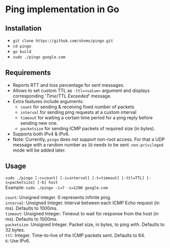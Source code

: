 # Ping implementation in Go
## Installation
* `git clone https://github.com/shvms/pingo.git`
* `cd pingo`
* `go build`
* `sudo ./pingo google.com`

## Requirements
* Reports RTT and loss percentage for sent messages. 
* Allows to set custom TTL as `-ttl=<value>` argument and displays corresponding '*Time/TTL Exceeded*' message.
* Extra features include arguments:
    * `count` for sending & receiving fixed number of packets
    * `interval` for sending ping requests at a custom interval
    * `timeout` for waiting a certain time period for a ping reply before sending new one.
    * `packetsize` for sending ICMP packets of required size (in bytes).
* Supports both IPv4 & IPv6. 
* Note: Currently, `pingo` does not support non-root access. For that a UDP message with a random number as `ID` needs to be sent. `non-privileged` mode will be added later.

## Usage
`sudo ./pingo [-c=count] [-i=interval] [-t=timeout] [-ttl=TTL] [-s=packetsize] [-6] host`<br>
Example:
`sudo ./pingo -c=7 -i=1200 google.com`

`count`: Unsigned integer. 0 represents infinite ping.<br>
`interval`: Unsigned Integer. Interval between each ICMP Echo request (in ms). Defaults to 1000ms.<br>
`timeout`: Unsigned Integer. Timeout to wait for response from the host (in ms). Defaults to 1000ms.<br>
`packetsize`: Unsigned Integer. Packet size, in bytes, to ping with. Defaults to 32 bytes.<br>
`ttl`: Integer. Time-to-live of the ICMP packets sent. Defaults to 64.<br>
`6`: Use IPv6.
